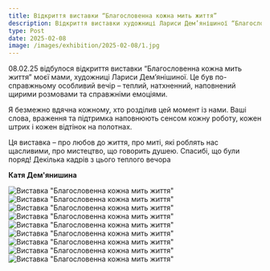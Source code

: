 ```yaml
---
title: Відкриття виставки “Благословенна кожна мить життя”
description: Відкриття виставки художниці Лариси Дем’янішиної “Благословенна кожна мить життя” в Одесі
type: Post
date: 2025-02-08
image: /images/exhibition/2025-02-08/1.jpg
---
```


08.02.25 відбулося відкриття виставки “Благословенна кожна мить життя” моєї мами, художниці Лариси Дем’янішиної. Це був по-справжньому особливий вечір – теплий, натхненний, наповнений щирими розмовами та справжніми емоціями.

Я безмежно вдячна кожному, хто розділив цей момент із нами. Ваші слова, враження та підтримка наповнюють сенсом кожну роботу, кожен штрих і кожен відтінок на полотнах.

Ця виставка – про любов до життя, про миті, які роблять нас щасливими, про мистецтво, що говорить душею. Спасибі, що були поряд!
Декілька кадрів з цього теплого вечора

**Катя Дем'янишина**

![Виставка "Благословенна кожна мить життя"](/images/exhibition/2025-02-08/1.jpg)
![Виставка "Благословенна кожна мить життя"](/images/exhibition/2025-02-08/2.jpg)
![Виставка "Благословенна кожна мить життя"](/images/exhibition/2025-02-08/3.jpg)
![Виставка "Благословенна кожна мить життя"](/images/exhibition/2025-02-08/4.jpg)
![Виставка "Благословенна кожна мить життя"](/images/exhibition/2025-02-08/5.jpg)
![Виставка "Благословенна кожна мить життя"](/images/exhibition/2025-02-08/6.jpg)
![Виставка "Благословенна кожна мить життя"](/images/exhibition/2025-02-08/7.jpg)
![Виставка "Благословенна кожна мить життя"](/images/exhibition/2025-02-08/8.jpg)
![Виставка "Благословенна кожна мить життя"](/images/exhibition/2025-02-08/9.jpg)

